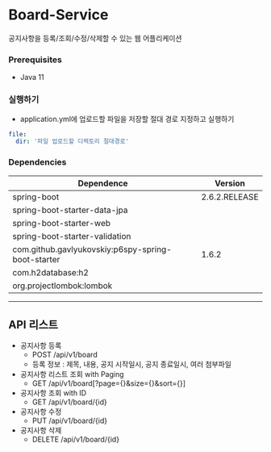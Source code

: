 # Board-Service
공지사항을 등록/조회/수정/삭제할 수 있는 웹 어플리케이션

### Prerequisites
- Java 11

### 실행하기
* application.yml에 업로드할 파일을 저장할 절대 경로 지정하고 실행하기
``` yml
file:
  dir: '파일 업로드할 디렉토리 절대경로'
```

### Dependencies
Dependence         |Version
-------------------|-------
spring-boot       |2.6.2.RELEASE
spring-boot-starter-data-jpa |
spring-boot-starter-web |
spring-boot-starter-validation |
com.github.gavlyukovskiy:p6spy-spring-boot-starter |1.6.2
com.h2database:h2 |
org.projectlombok:lombok |
----

## API 리스트
* 공지사항 등록 
  * POST /api/v1/board
  * 등록 정보 : 제목, 내용, 공지 시작일시, 공지 종료일시, 여러 첨부파일
* 공지사항 리스트 조회 with Paging
  * GET /api/v1/board[?page={}&size={}&sort={}]
* 공지사항 조회 with ID
  * GET /api/v1/board/{id}
* 공지사항 수정
  * PUT /api/v1/board/{id}  
* 공지사항 삭제    
  * DELETE /api/v1/board/{id}  
